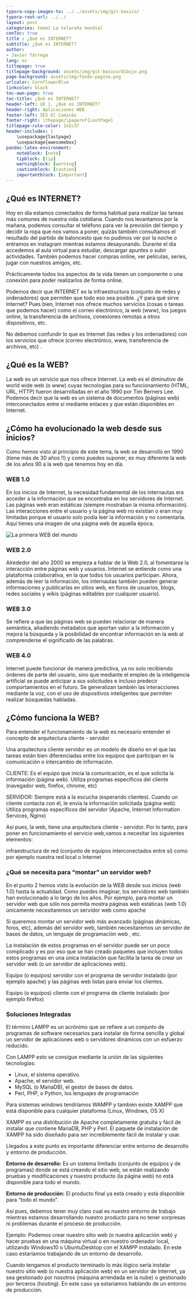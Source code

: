 ```yaml
---
typora-copy-images-to: ../../assets/img/git-basico/
typora-root-url: ../../
layout: post
categories: tema1 La telaraña mundial 
conToc: true
title : ¿Qué es INTERNET? 
subtitle: ¿Qué es INTERNET?
author:
- Javier Tárrega
lang: es
titlepage: true
titlepage-background: assets/img/git-basico/dibujo.png
page-background: assets/img/fondo-pagina.png
urlcolor: CornflowerBlue
linkcolor: black
toc-own-page: true
toc-title: ¿Qué es INTERNET?
header-left: UD 1. ¿Qué es INTERNET?
header-right: Aplicaciones WEB
footer-left: IES El Caminàs
footer-right: \thepage/\pageref{LastPage}
titlepage-rule-color: 1e2c37
header-includes: |
    \usepackage{lastpage} 
    \usepackage{awesomebox}
pandoc-latex-environment:
    noteblock: [note]
    tipblock: [tip]
    warningblock: [warning]
    cautionblock: [caution]
    importantblock: [important]
---
```


## ¿Qué es INTERNET?

Hoy en día estamos conectados de forma habitual para realizar las tareas más comunes de nuestra vida cotidiana. Cuando nos levantamos por la mañana, podemos consultar el teléfono para ver la previsión del tiempo y decidir la ropa que nos vamos a poner, quizás también consultamos el resultado del partido de baloncesto que no pudimos ver por la noche o entramos en instagram mientras estamos desayunando. Durante el día accedemos al aula virtual para estudiar, descargar apuntes o subir actividades. También podemos hacer compras online, ver películas, series, jugar con nuestros amigos, etc.

Prácticamente todos los aspectos de la vida tienen un componente o una conexión para poder realizarlos de forma online.

Podemos decir que INTERNET es la infraestructura (conjunto de redes y ordenadores) que permiten que todo eso sea posible. ¿Y para qué sirve Internet? Pues bien, Internet nos ofrece muchos servicios (cosas o tareas que podemos hacer) como el correo electrónico, la web (www), los juegos online, la transferencia de archivos, conexiones remotas a otros dispositivos, etc.

No debemos confundir lo que es Internet (las redes y los ordenadores) con los servicios que ofrece (correo electrónico, www, transferencia de archivos, etc)
.

## ¿Qué es la WEB?

La web es un servicio que nos ofrece Internet. La web es el diminutivo de world wide web (o www) cuyas tecnologías para su funcionamiento (HTML, URL, HTTP) fueron desarrolladas en el año 1990 por Tim Berners Lee. 
Podemos decir que la web es un sistema de documentos (páginas web) interconectados entre sí mediante enlaces y que están disponibles en Internet.


## ¿Cómo ha evolucionado la web desde sus inicios?
Como hemos visto al principio de este tema, la web se desarrolló en 1990 (tiene más de 30 años !!) y como puedes suponer,  es muy diferente  la web de los años 90 a la web que tenemos hoy en día.

### WEB 1.0
En los inicios de Internet, la necesidad fundamental de los internautas era acceder a la información que se encontraba en los servidores de Internet. Las páginas web eran estáticas (siempre mostraban la misma información). Las interacciones entre el usuario y la página web no existían o eran muy limitadas porque el usuario solo podía leer la información y no comentarla. Aquí tienes una imagen de una página web de aquella época.

![La primera WEB del mundo](../images/01_primera_web.JPG)

### WEB 2.0
Alrededor del año 2000 se empieza a hablar de la Web 2.0, al fomentarse la interacción entre páginas web y usuarios. Internet se entiende como una plataforma colaborativa, en la que todos los usuarios participan. Ahora, además de leer la información, los internautas también pueden generar informaciones y publicarlas en sitios web, en foros de usuarios, blogs, redes sociales y wikis (páginas editables por cualquier usuario).


### WEB 3.0
Se refiere a que las páginas web se pueden relacionar de manera semántica, añadiendo metadatos que aportan valor a la información y mejora la búsqueda y la posibilidad de encontrar información en la web al comprenderse el significado de las palabras.

### WEB 4.0
Internet puede funcionar de manera predictiva, ya no solo recibiendo órdenes de parte del usuario, sino que mediante el empleo de la inteligencia artificial se puede anticipar a sus solicitudes e incluso predecir comportamientos en el futuro. Se generalizan también las interacciones mediante la voz, con el uso de dispositivos inteligentes que permiten realizar búsquedas habladas.

## ¿Cómo funciona la WEB?
Para entender el funcionamiento de la web es necesario entender el concepto de arquitectura cliente - servidor

Una arquitectura cliente servidor es un modelo de diseño en el que las tareas están bien diferenciadas entre los equipos que participan en la comunicación o intercambio de información.

CLIENTE: Es el equipo que inicia la comunicación, es el que solicita la información (página web). Utiliza programas específicos del cliente (navegador web, firefox, chrome, etc)

SERVIDOR: Siempre está a la escucha (esperando clientes). Cuando un cliente contacta con él, le envía la información solicitada (página web). Utiliza programas específicos del servidor (Apache, Internet Information Services, Nginx)

Así pues, la web, tiene una arquitectura cliente - servidor. Por lo tanto, para poner en funcionamiento el servicio web,vamos a necesitar los siguientes elementos:

infraestructura de red (conjunto de equipos interconectados entre sí) como por ejemplo nuestra red local o Internet

### ¿Qué se necesita para “montar” un servidor web?
En el punto 2 hemos visto la evolución de la WEB desde sus inicios (web 1.0) hasta la actualidad. Como puedes imaginar, los servidores web también han evolucionado a lo largo de los años.
Por ejemplo, para montar un servidor web que sólo nos permita mostra páginas web estáticas (web 1.0) únicamente necesitaremos un servidor web como apache

Si queremos montar un servidor web más avanzado (páginas dinámicas, foros, etc), además del servidor web, también necesitaremos un servidor de bases de datos, un lenguaje de programación web , etc.

La instalación de estos programas en el servidor puede ser un poco complicado y es por eso que se han creado paquetes que incluyen todos estos programas en una única instalación que facilita la tarea de crear un servidor web (o un servidor de aplicaciones web).



Equipo (o equipos) servidor con el programa de servidor instalado (por ejemplo apache) y las páginas web listas para  enviar los clientes.

Equipo (o equipos) cliente con el programa de cliente instalado (por ejemplo firefox) 

### Soluciones Integradas
El término LAMPP es un acrónimo que se refiere a un conjunto de programas de software necesarios para instalar de forma sencilla y global un servidor de aplicaciones  web o servidores dinámicos con un esfuerzo reducido.

Con LAMPP esto se consigue mediante la unión de las siguientes tecnologías:
* Linux, el sistema operativo.
* Apache, el servidor web.
* MySQL (o MariaDB), el gestor de bases de datos.
* Perl, PHP, o Python, los lenguajes de programación

Para sistemas windows tendríamos WAMPP y también existe XAMPP que está disponible para cualquier plataforma (Linux, Windows, OS X)

XAMPP es una distribución de Apache completamente gratuita y fácil de instalar que contiene MariaDB, PHP y Perl. El paquete de instalación de XAMPP ha sido diseñado para ser increíblemente fácil de instalar y usar.

Llegados a este punto es importante diferenciar entre entorno de desarrollo y entorno de producción.

**Entorno de desarrollo:** Es un sistema limitado (conjunto de equipos y de programas) donde se está creando el sitio web, se están realizando pruebas y modificaciones y nuestro producto (la página web) no está disponible para todo el mundo.

**Entorno de producción:** El producto final ya está creado y está disponible para “todo el mundo”.

Así pues, debemos tener muy claro cual es nuestro entorno de trabajo mientras estamos desarrollando nuestro producto para no tener sorpresas ni problemas durante el proceso de producción.

Ejemplo:
Podemos crear nuestro sitio web (o nuestra aplicación web) y hacer pruebas en una máquina virtual o en nuestro ordenador local, utilizando Windows10 o UbuntuDesktop con el XAMPP instalado. En este caso estaríamos trabajando de un entorno de desarrollo.

Cuando tengamos el producto terminado lo más lógico sería instalar nuestro sitio web (o nuestra aplicación web) en un servidor de Internet, ya sea gestionado por nosotros (máquina arrendada en la nube) o gestionado por terceros (hosting). En este caso ya estaríamos hablando de un entorno de producción.




